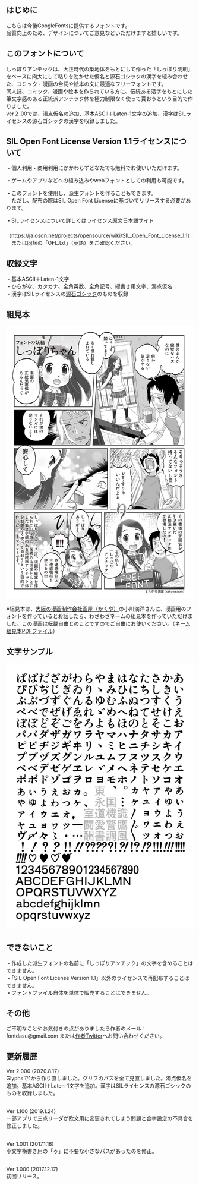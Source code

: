

<h2>はじめに</h2>
こちらは今後GoogleFontsに提供するフォントです。<br />
品質向上のため、デザインについてご意見などいただけますと嬉しいです。

<h2>このフォントについて</h2>
しっぽりアンチックは、大正時代の築地体をもとにして作った「しっぽり明朝」をベースに肉太にして粘りを効かせた仮名と源石ゴシックの漢字を組み合わせた、コミック・漫画の台詞や絵本の文に最適なフリーフォントです。<br />
同人誌、コミック、漫画や絵本を作られている方に、伝統ある活字をもとにした筆文字感のある正統派アンチック体を極力制限なく使って貰おうという目的で作りました。<br />
ver２.00では、濁点仮名の追加、基本ASCII＋Laten-1文字の追加、漢字はSILライセンスの源石ゴシックの漢字を収録しました。<br />

<h2>SIL Open Font License Version 1.1ライセンスについて</h2>

・個人利用・商用利用にかかわらずどなたでも無料でお使いいただけます。<br />

・ゲームやアプリなどへの組み込みやwebフォントとしての利用も可能です。<br />

・このフォントを使用し、派生フォントを作ることもできます。<br />
　ただし、配布の際はSIL Open Font Licenseに基づいてリリースする必要があります。<br />

・SILライセンスについて詳しくはライセンス原文日本語サイト<br />
　（https://ja.osdn.net/projects/opensource/wiki/SIL_Open_Font_License_1.1）<br />
　または同梱の「OFL.txt」（英語）をご確認ください。<br />


<h2>収録文字</h2>
・基本ASCII＋Laten-1文字<br />
・ひらがな、カタカナ、全角英数、全角記号、縦書き用文字、濁点仮名<br />
・漢字はSILライセンスの<a href="https://github.com/ButTaiwan/genseki-font" target="_blank">源石ゴシック</a>のものを収録


<h2>組見本</h2>
<img src="./sample2.jpg" />

※組見本は、<a href="https://www.kakuya.com/" target="_blank">大阪の漫画制作会社画屋（かくや）</a>の小川満洋さんに、漫画用のフォントを作っているとお話したら、わざわざネームの組見本を作っていただけました。この漫画は転載自由とのことですのでご自由にお使いください。（<a href="./sample2.pdf" target="_blank">ネーム組見本PDFファイル</a>）<br />

<h2>文字サンプル</h2>

<img src="./sample3.png" />

<h2>できないこと</h2>
・作成した派生フォントの名前に「しっぽりアンチック」の文字を含めることはできません。<br />
・「SIL Open Font License Version 1.1」以外のライセンスで再配布することはできません。<br />
・フォントファイル自体を単体で販売することはできません。<br />


<h2>その他</h2>
ご不明なことやお気付きの点がありましたら作者のメール：fontdasu@gmail.com
または<a href="https://twitter.com/fontdasu" target="_blank">作者Twitter</a>へお問い合わせください。<br />


<h2>更新履歴</h2>
Ver 2.000 (2020.8.17)<br />
Glyphsで1から作り直しました。グリフのパスを全て見直しました。濁点仮名を追加。基本ASCII＋Laten-1文字を追加。漢字はSILライセンスの源石ゴシックのものを収録しました。<br /><br />

Ver 1.100 (2019.1.24)<br />
一部アプリで三点リーダが欧文用に変更されてしまう問題と合字設定の不具合を修正しました。<br /><br />

Ver 1.001 (2017.1.16)<br />
小文字横書き用の「ゥ」に不要な小さなパスがあったのを修正。<br /><br />

Ver 1.000 (2017.12.17)<br />
初回リリース。

